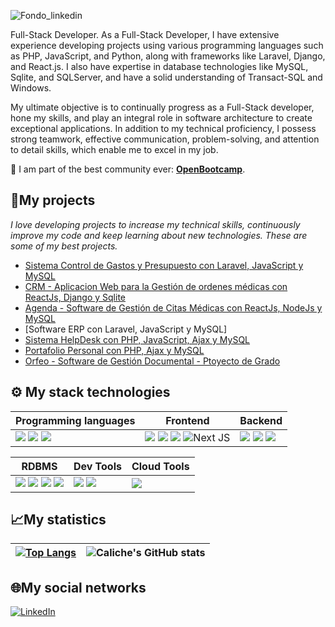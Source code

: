 ![Fondo_linkedin](https://user-images.githubusercontent.com/56748002/189555774-37f47e99-ec27-4b28-b18f-6ebdedc39e75.jpg)

Full-Stack Developer. As a Full-Stack Developer, I have extensive experience developing projects using various programming languages such as PHP, JavaScript, and Python, along with frameworks like Laravel, Django, and React.js. I also have expertise in database technologies like MySQL, Sqlite, and SQLServer, and have a solid understanding of Transact-SQL and Windows.

My ultimate objective is to continually progress as a Full-Stack developer, hone my skills, and play an integral role in software architecture to create exceptional applications. In addition to my technical proficiency, I possess strong teamwork, effective communication, problem-solving, and attention to detail skills, which enable me to excel in my job.


🚀 I am part of the best community ever: [**OpenBootcamp**](https://open-bootcamp.com/).

## 🚀My projects 

_I love developing projects to increase my technical skills, continuously improve my code and keep learning about new technologies. These are some of my best projects._

- [Sistema Control de Gastos y Presupuesto con Laravel, JavaScript y MySQL](https://drive.google.com/file/d/1O41BjS-XHkbF3xb2TygmfKckuGp2aA6F/view?usp=sharing)
- [CRM - Aplicacion Web para la Gestión de ordenes médicas con ReactJs, Django y Sqlite](https://github.com/CalicheDev/Proyectos_Django_React)
- [Agenda - Software de Gestión de Citas Médicas con ReactJs, NodeJs y MySQL](https://github.com/CalicheDev/material-kit-react)
- [Software ERP con Laravel, JavaScript y MySQL]
- [Sistema HelpDesk con PHP, JavaScript, Ajax y MySQL](https://drive.google.com/file/d/1qvGPAYn3wRkQ8_rmTQxXZF5XvPRrtExi/view?usp=share_link)
- [Portafolio Personal con PHP, Ajax y MySQL](https://github.com/CalicheDev/portafolio_php)
- [Orfeo - Software de Gestión Documental - Ptoyecto de Grado](https://github.com/CalicheDev/Orfeo_5.8-924)

## ⚙ My stack technologies
|Programming languages|Frontend|Backend|
|----|----|----|
| <img src="https://img.shields.io/badge/PHP-000000?style=for-the-badge&logo=php&logoColor=grape"/> <img src="https://img.shields.io/badge/JavaScript-323330?style=for-the-badge&logo=javascript&logoColor=F7DF1E"/> <img src="https://img.shields.io/badge/Python-3776AB?style=for-the-badge&logo=python&logoColor=f7cf38"/>| <img src="https://img.shields.io/badge/React-61DAFB?style=for-the-badge&logo=react&logoColor=black"/> <img src="https://img.shields.io/badge/HTML5-E34F26?style=for-the-badge&logo=html5&logoColor=white"/> <img src="https://img.shields.io/badge/CSS3-1572B6?style=for-the-badge&logo=css3&logoColor=white"/> ![Next JS](https://img.shields.io/badge/Next-black?style=for-the-badge&logo=next.js&logoColor=white)| <img src="https://img.shields.io/badge/Django-092E20?style=for-the-badge&logo=django&logoColor=white"/> <img src="https://img.shields.io/badge/Node.js-339933?style=for-the-badge&logo=nodedotjs&logoColor=white" /> <img src="https://img.shields.io/badge/Laravel-323330?style=for-the-badge&logo=laravel&logoColor=red" /> |

|RDBMS|Dev Tools|Cloud Tools|
|---|---|---|
<img src="https://img.shields.io/badge/SQL%20Server-CC2927?style=for-the-badge&logo=microsoft%20sql%20server&logoColor=white"/> <img src="https://img.shields.io/badge/SQLite-003B57?style=for-the-badge&logo=sqlite&logoColor=white"/> <img src="https://img.shields.io/badge/MySQL-4479A1?style=for-the-badge&logo=mysql&logoColor=white"/> <img src="https://img.shields.io/badge/PostgreSQL-316192?style=for-the-badge&logo=postgresql&logoColor=white"/>|<img src="https://img.shields.io/badge/Git-F05032?style=for-the-badge&logo=git&logoColor=white"/> <img src="https://img.shields.io/badge/Visual%20Studio%20Code-007ACC?style=for-the-badge&logo=visual-studio-code&logoColor=white"/>|<img src="https://img.shields.io/badge/AWS-232F3E?style=for-the-badge&logo=amazonaws&logoColor=white"/>


## 📈My statistics
|[![Top Langs](https://github-readme-stats.vercel.app/api/top-langs/?username=CalicheDev&show_icons=true&theme=city_lights)](https://github.com/CalicheDev/github-readme-stats)|![Caliche's GitHub stats](https://github-readme-stats.vercel.app/api?username=CalicheDev&show_icons=true&theme=city_lights)|
|---|---|

## 🌐My social networks
<a href="https://www.linkedin.com/in/full-stack-carlos-bejarano/" target="_blank">
 <img src="https://img.shields.io/badge/LinkedIn-0077B5?style=for-the-badge&logo=linkedin&logoColor=white" alt="LinkedIn">
</a>

<!-- [![Top Langs](https://github-readme-stats.vercel.app/api/top-langs/?username=CalicheDev&layout=compact)](https://github.com/CalicheDev/github-readme-stats) -->
<!-- <img src="https://img.shields.io/badge/React-20232A?style=for-the-badge&logo=react&logoColor=61DAFB" /> -->
<!-- ![Linux](https://img.shields.io/badge/Linux-FCC624?style=for-the-badge&logo=linux&logoColor=black)![Insomnia](https://img.shields.io/badge/Insomnia-black?style=for-the-badge&logo=insomnia&logoColor=5849BE) <img src="https://img.shields.io/badge/Docker-2CA5E0?style=for-the-badge&logo=docker&logoColor=white"/>
 
|Programming languages |   |
|---                   |---|
|PHP                   |<img src="https://img.shields.io/badge/PHP-000000?style=for-the-badge&logo=php&logoColor=grape"/>|
|JavaScript            |<img src="https://img.shields.io/badge/JavaScript-323330?style=for-the-badge&logo=javascript&logoColor=F7DF1E"/>|
|Python                |<img src="https://img.shields.io/badge/Python-3776AB?style=for-the-badge&logo=python&logoColor=white"/>|

|Frontend    |   |
|---         |---|
|React       |<img src="https://img.shields.io/badge/React-61DAFB?style=for-the-badge&logo=react&logoColor=black"/>|
|HTML5       |<img src="https://img.shields.io/badge/HTML5-E34F26?style=for-the-badge&logo=html5&logoColor=white"/>|
|CSS3        |<img src="https://img.shields.io/badge/CSS3-1572B6?style=for-the-badge&logo=css3&logoColor=white"/>|
|Next.js     |![Next JS](https://img.shields.io/badge/Next-black?style=for-the-badge&logo=next.js&logoColor=white)|

|Backend     |   |
|---         |---|
|Django      |<img src="https://img.shields.io/badge/Django-092E20?style=for-the-badge&logo=django&logoColor=white"/>|
|Node.js     |<img src="https://img.shields.io/badge/Node.js-339933?style=for-the-badge&logo=nodedotjs&logoColor=white"/>|
|Laravel     |<img src="https://img.shields.io/badge/Laravel-323330?style=for-the-badge&logo=laravel&logoColor=red"/>|

|RDBMS|Dev Tools|
|---|---|
<img src="https://img.shields.io/badge/SQL%20Server-CC2927?style=for-the-badge&logo=microsoft%20sql%20server&logoColor=white"/> <img src="https://img.shields.io/badge/SQLite-003B57?style=for-the-badge&logo=sqlite&logoColor=white"/> <img src="https://img.shields.io/badge/PostgreSQL-316192?style=for-the-badge&logo=postgresql&logoColor=white"/>![MySQL](https://img.shields.io/badge/mysql-%2300f.svg?style=for-the-badge&logo=mysql&logoColor=white)|<img src="https://img.shields.io/badge/GIT-E44C30?style=for-the-badge&logo=git&logoColor=white"/>![Visual Studio Code](https://img.shields.io/badge/Visual%20Studio%20Code-0078d7.svg?style=for-the-badge&logo=visual-studio-code&logoColor=white) |-->


<!-- <script src="https://platform.linkedin.com/badges/js/profile.js" async defer type="text/javascript"></script>
<div class="badge-base LI-profile-badge" data-locale="es_ES" data-size="medium" data-theme="light" data-type="VERTICAL" data-vanity="full-stack-carlos-bejarano" data-version="v1"><a class="badge-base__link LI-simple-link" href="https://co.linkedin.com/in/full-stack-carlos-bejarano?trk=profile-badge">Carlos Alberto Bejarano Barbosa</a></div> -->
              

<!---
CalicheDev/CalicheDev is a ✨ special ✨ repository because its `README.md` (this file) appears on your GitHub profile.
You can click the Preview link to take a look at your changes.
--->

